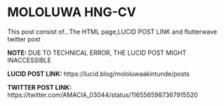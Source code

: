 # MOLOLUWA HNG-CV
This post consist of...The HTML page,LUCID POST LINK and flutterwave twitter post
<p><b>NOTE:</b> DUE TO TECHNICAL ERROR, THE LUCID POST MIGHT INACCESSIBLE</p>
<p><b>LUCID POST LINK: </b> https://lucid.blog/mololuwaakintunde/posts</p>
<p><b>TWITTER POST LINK: </b> https://twitter.com/AMACIA_03044/status/1165565987367915520</p>

